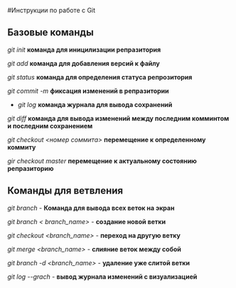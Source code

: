 #Инструкции по работе с Git

## Базовые команды

*git init* **команда для иницилизации репразитория**

*git add* **команда для добавления версий к файлу**

*git status* **команда для определения статуса репрозитория**

*git commit -m <messag>* **фиксация изменений в репразитории**

* *git log* **команда журнала для вывода сохранений**

*git diff* **команда для вывода изменений между последним комминтом и последним сохранением** 

*git checkout <номер соммита>* **перемещение к определенному коммиту**

*gir checkout master* **перемещение к актуальному состоянию репразиторию**
## Команды для ветвления 

*git branch* - **Команда для вывода всех веток на экран**

*git branch < branch_name>* - **создание новой ветки**

*git checkout <branch_name>* - **переход на другую ветку**

*git merge <branch_name>* - **слияние веток между собой**

*git branch -d <branch_name>* - **удаление уже слитой ветки**

*git log --grach* - **вывод журнала изменений с визуализацией**

